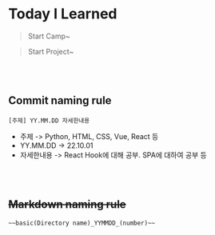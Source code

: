 # Today I Learned

> Start Camp~

> Start Project~

<br>
<br>


## Commit naming rule
```
[주제] YY.MM.DD 자세한내용
```
* 주제 -> Python, HTML, CSS, Vue, React 등
* YY.MM.DD -> 22.10.01
* 자세한내용 -> React Hook에 대해 공부. SPA에 대하여 공부 등


<br>
<br>

## ~~Markdown naming rule~~

    ~~basic(Directory name)_YYMMDD_(number)~~
   
